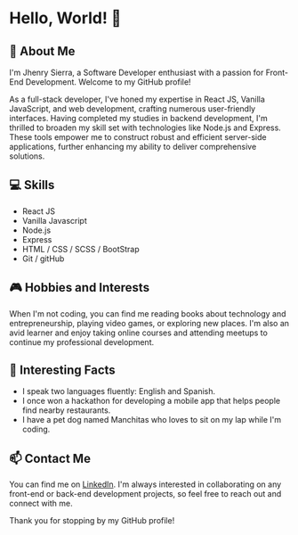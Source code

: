 # Hello, World! 👋

## 🌟 About Me

I'm Jhenry Sierra, a Software Developer enthusiast with a passion for Front-End Development. Welcome to my GitHub profile!

As a full-stack developer, I've honed my expertise in React JS, Vanilla JavaScript, and web development, crafting numerous user-friendly interfaces. Having completed my studies in backend development, I'm thrilled to broaden my skill set with technologies like Node.js and Express. These tools empower me to construct robust and efficient server-side applications, further enhancing my ability to deliver comprehensive solutions.

## 💻 Skills
- React JS
- Vanilla Javascript
- Node.js
- Express
- HTML / CSS / SCSS / BootStrap
- Git / gitHub

## 🎮 Hobbies and Interests
When I'm not coding, you can find me reading books about technology and entrepreneurship, playing video games, or exploring new places. 
I'm also an avid learner and enjoy taking online courses and attending meetups to continue my professional development.

## 🌟 Interesting Facts
- I speak two languages fluently: English and Spanish.
- I once won a hackathon for developing a mobile app that helps people find nearby restaurants.
- I have a pet dog named Manchitas who loves to sit on my lap while I'm coding.

## 📫 Contact Me
You can find me on [LinkedIn](https://www.linkedin.com/in/jhenry-sierra/). I'm always interested in collaborating on any front-end or back-end development projects, so feel free to reach out and connect with me.

Thank you for stopping by my GitHub profile!

